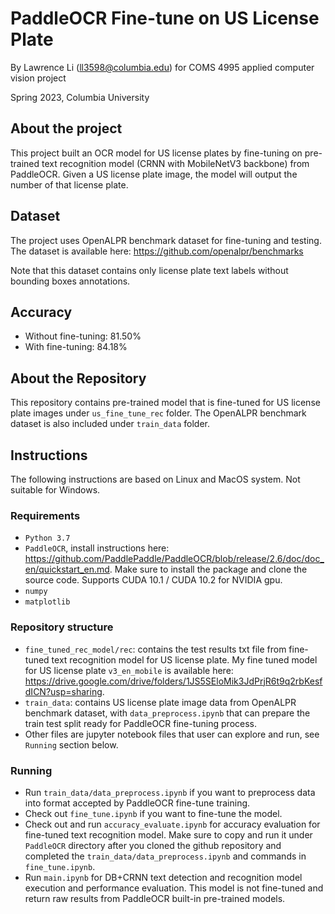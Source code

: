 # PaddleOCR Fine-tune on US License Plate

By Lawrence Li (ll3598@columbia.edu) for COMS 4995 applied computer vision project

Spring 2023, Columbia University

## About the project
This project built an OCR model for US license plates by fine-tuning on pre-trained text recognition model (CRNN with MobileNetV3 backbone) from PaddleOCR. Given a US license plate image, the model will output the number of that license plate. 

## Dataset
The project uses OpenALPR benchmark dataset for fine-tuning and testing. The dataset is available here: https://github.com/openalpr/benchmarks

Note that this dataset contains only license plate text labels without bounding boxes annotations.

## Accuracy

* Without fine-tuning: 81.50%
* With fine-tuning: 84.18%

## About the Repository

This repository contains pre-trained model that is fine-tuned for US license plate images under `us_fine_tune_rec` folder.
The OpenALPR benchmark dataset is also included under `train_data` folder. 

## Instructions

The following instructions are based on Linux and MacOS system. Not suitable for Windows.

### Requirements

* `Python 3.7`
* `PaddleOCR`, install instructions here: https://github.com/PaddlePaddle/PaddleOCR/blob/release/2.6/doc/doc_en/quickstart_en.md. Make sure to install the package and clone the source code. Supports CUDA 10.1 / CUDA 10.2 for NVIDIA gpu.
* `numpy`
* `matplotlib`

### Repository structure

* `fine_tuned_rec_model/rec`: contains the test results txt file from fine-tuned text recognition model for US license plate. My fine tuned model for US license plate `v3_en_mobile` is available here: https://drive.google.com/drive/folders/1JS5SEloMik3JdPrjR6t9q2rbKesfdICN?usp=sharing.
* `train_data`: contains US license plate image data from OpenALPR benchmark dataset, with `data_preprocess.ipynb` that can prepare the train test split ready for PaddleOCR fine-tuning process.
* Other files are jupyter notebook files that user can explore and run, see `Running` section below.
 
### Running

* Run `train_data/data_preprocess.ipynb` if you want to preprocess data into format accepted by PaddleOCR fine-tune training.
* Check out `fine_tune.ipynb` if you want to fine-tune the model.
* Check out and run `accuracy_evaluate.ipynb` for accuracy evaluation for fine-tuned text recognition model. Make sure to copy and run it under `PaddleOCR` directory after you cloned the github repository and completed the `train_data/data_preprocess.ipynb` and commands in `fine_tune.ipynb`.
* Run `main.ipynb` for DB+CRNN text detection and recognition model execution and performance evaluation. This model is not fine-tuned and return raw results from PaddleOCR built-in pre-trained models. 

